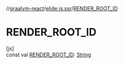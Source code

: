 //[graalvm-react](../../index.md)/[elide.js.ssr](index.md)/[RENDER_ROOT_ID](-r-e-n-d-e-r_-r-o-o-t_-i-d.md)

# RENDER_ROOT_ID

[js]\
const val [RENDER_ROOT_ID](-r-e-n-d-e-r_-r-o-o-t_-i-d.md): [String](https://kotlinlang.org/api/latest/jvm/stdlib/kotlin/-string/index.html)
